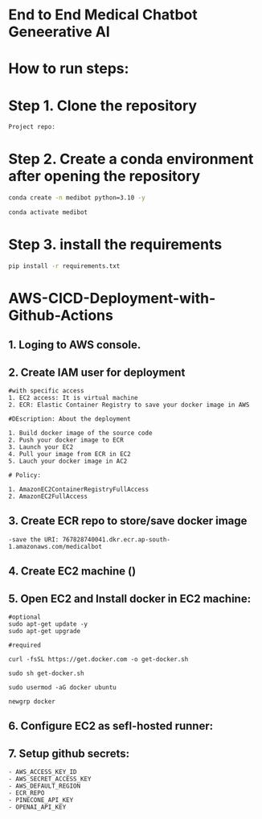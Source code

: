 # End to End Medical Chatbot Geneerative AI

# How to run steps:

# Step 1. Clone the repository

```bash
Project repo: 
```
# Step 2. Create a conda environment after opening the repository

``` bash
conda create -n medibot python=3.10 -y
```

```bash
conda activate medibot
```

# Step 3. install the requirements
```bash
pip install -r requirements.txt
```

# AWS-CICD-Deployment-with-Github-Actions

## 1. Loging to AWS console.

## 2. Create IAM user for deployment

    #with specific access
    1. EC2 access: It is virtual machine
    2. ECR: Elastic Container Registry to save your docker image in AWS

    #DEscription: About the deployment

    1. Build docker image of the source code
    2. Push your docker image to ECR
    3. Launch your EC2
    4. Pull your image from ECR in EC2
    5. Lauch your docker image in AC2

    # Policy:

    1. AmazonEC2ContainerRegistryFullAccess
    2. AmazonEC2FullAccess

## 3. Create ECR repo to store/save docker image
    -save the URI: 767828740041.dkr.ecr.ap-south-1.amazonaws.com/medicalbot

## 4. Create EC2 machine ()

## 5. Open EC2 and Install docker in EC2 machine:

    #optional
    sudo apt-get update -y
    sudo apt-get upgrade

    #required

    curl -fsSL https://get.docker.com -o get-docker.sh

    sudo sh get-docker.sh

    sudo usermod -aG docker ubuntu

    newgrp docker

## 6. Configure EC2 as sefl-hosted runner:

## 7. Setup github secrets:

    - AWS_ACCESS_KEY_ID
    - AWS_SECRET_ACCESS_KEY
    - AWS_DEFAULT_REGION
    - ECR_REPO
    - PINECONE_API_KEY
    - OPENAI_API_KEY